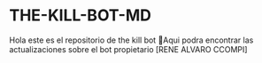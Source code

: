 # THE-KILL-BOT-MD
Hola este es el repositorio de the kill bot 💖Aqui podra encontrar las actualizaciones sobre el bot propietario [RENE ALVARO CCOMPI]
